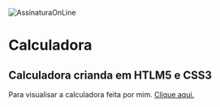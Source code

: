![AssinaturaOnLine](https://user-images.githubusercontent.com/47435625/113785553-c0350000-970d-11eb-9fdf-e7b78477fc4a.png)
# Calculadora

 ## Calculadora crianda em HTLM5 e CSS3

 Para visualisar a calculadora feita por mim. [Clique aqui.]( https://nandocruz.github.io/Calculadora/ )

 
